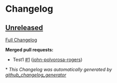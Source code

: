 # Changelog

## [Unreleased](https://github.com/john-polvorosa-rogers/PythonAlgorithms/tree/HEAD)

[Full Changelog](https://github.com/john-polvorosa-rogers/PythonAlgorithms/compare/1e45fb73886e350bc4068ec74a15bd68169f39c1...HEAD)

**Merged pull requests:**

- Test1 [\#1](https://github.com/john-polvorosa-rogers/PythonAlgorithms/pull/1) ([john-polvorosa-rogers](https://github.com/john-polvorosa-rogers))



\* *This Changelog was automatically generated by [github_changelog_generator](https://github.com/github-changelog-generator/github-changelog-generator)*
